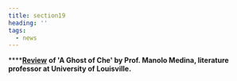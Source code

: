 ```yaml
---
title: section19
heading: ''
tags:
  - news
---
```

****[**Review**](http://www.medina502.com/classes/a-ghost-of-che.html) **of 'A Ghost of Che' by Prof. Manolo Medina, literature professor at University of Louisville.**
